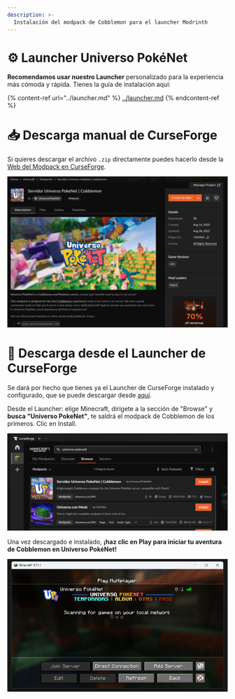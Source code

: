 ```yaml
---
description: >-
  Instalación del modpack de Cobblemon para el launcher Modrinth
---
```


# ⚙️ Launcher Universo PokéNet
**Recomendamos usar nuestro Launcher** personalizado para la experiencia más cómoda y rápida. Tienes la guía de instalación aquí:

{% content-ref url="../launcher.md" %} [../launcher.md](../launcher.md) {% endcontent-ref %}

# 📥 Descarga manual de CurseForge
Si quieres descargar el archivo `.zip` directamente puedes hacerlo desde la [Web del Modpack en CurseForge](https://www.curseforge.com/minecraft/modpacks/servidor-universo-pokenet-cobblemon).

<div style="text-align: center">
<img src="../../images/instalaciones/curseforge/curseforge1.png">
</div>

# 📁 Descarga desde el Launcher de CurseForge
Se dará por hecho que tienes ya el Launcher de CurseForge instalado y configurado, que se puede descargar desde [aquí](https://www.curseforge.com/download/app).

Desde el Launcher: elige Minecraft, dirígete a la sección de "Browse" y **busca "Universo PokeNet"**, te saldrá el modpack de Cobblemon de los primeros. Clic en Install.

<div style="text-align: center">
<img src="../../images/instalaciones/curseforge/curseforge2.png">
</div>

Una vez descargado e instalado, **¡haz clic en Play para iniciar tu aventura de Cobblemon en Universo PokéNet!**

<div style="text-align: center">
<img src="../../images/instalaciones/minecraftIniciado.png">
</div>
